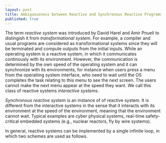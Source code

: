 ```yaml
---
layout: post
title: Ambiguousness between Reactive and Synchronous Reactive Programming
published: true
---
```


The term _reactive system_ was introduced by David Harel and Amir Pnueli to distingish it from _transformational system_. For example, a compiler and usual programs are considered as transformational systems since they will be terminated and compute outputs from the initial inputs. While an operating system is a reactive system, in which it communicates continously with its environment. However, the communication is determined by the own speed of the operating system and it can synchronize with its environments, for instance when users press a menu from the operatiing system interface, who need to wait until the OS completes the task relating to this menu to see the next screen. The users cannot make the next menu appear at the speed they want. We call this class of reactive systems _interactive systems_. 

_Synchronous reactive system_ is an instance of of reactive system. It is different from the interactive systems in the sense that it interacts with its environment at the speed of the environment, meaning that the environment cannot wait. Typical examples are cyber physical systems, real-time safety-critical embedded systems (e.g., nuclear reactors, fly by wire systems).

In general, reactive systems can be implemented by a single infinite loop, in which two schemes are used as follows.

<script src="https://gist.github.com/channgo2203/c4b008f5f80966d72b0f08a0d1476032.js"></script>

